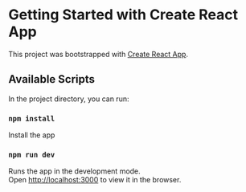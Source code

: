 # Getting Started with Create React App

This project was bootstrapped with [Create React App](https://github.com/facebook/create-react-app).

## Available Scripts

In the project directory, you can run:

### `npm install`

Install the app

### `npm run dev`

Runs the app in the development mode.\
Open [http://localhost:3000](http://localhost:3000) to view it in the browser.
